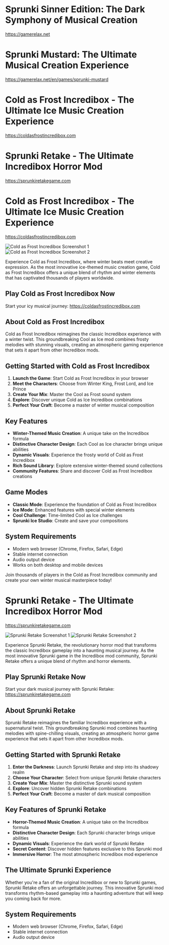 # Sprunki Sinner Edition: The Dark Symphony of Musical Creation
https://gamerelax.net

# Sprunki Mustard: The Ultimate Musical Creation Experience
https://gamerelax.net/en/games/sprunki-mustard

# Cold as Frost Incredibox - The Ultimate Ice Music Creation Experience
https://coldasfrostincredibox.com

# Sprunki Retake - The Ultimate Incredibox Horror Mod
https://sprunkiretakegame.com

# Cold as Frost Incredibox - The Ultimate Ice Music Creation Experience
https://coldasfrostincredibox.com

![Cold as Frost Incredibox Screenshot 1](cold-as-frost_1.jpg)
![Cold as Frost Incredibox Screenshot 2](cold-as-frost_2.png)

Experience Cold as Frost Incredibox, where winter beats meet creative expression. As the most innovative ice-themed music creation game, Cold as Frost Incredibox offers a unique blend of rhythm and winter elements that has captivated thousands of players worldwide.

## Play Cold as Frost Incredibox Now
Start your icy musical journey:
https://coldasfrostincredibox.com

## About Cold as Frost Incredibox
Cold as Frost Incredibox reimagines the classic Incredibox experience with a winter twist. This groundbreaking Cool as Ice mod combines frosty melodies with stunning visuals, creating an atmospheric gaming experience that sets it apart from other Incredibox mods.

## Getting Started with Cold as Frost Incredibox
1. **Launch the Game**: Start Cold as Frost Incredibox in your browser
2. **Meet the Characters**: Choose from Winter King, Frost Lord, and Ice Prince
3. **Create Your Mix**: Master the Cool as Frost sound system
4. **Explore**: Discover unique Cold as Ice Incredibox combinations
5. **Perfect Your Craft**: Become a master of winter musical composition

## Key Features
- **Winter-Themed Music Creation**: A unique take on the Incredibox formula
- **Distinctive Character Design**: Each Cool as Ice character brings unique abilities
- **Dynamic Visuals**: Experience the frosty world of Cold as Frost Incredibox
- **Rich Sound Library**: Explore extensive winter-themed sound collections
- **Community Features**: Share and discover Cold as Frost Incredibox creations

## Game Modes
- **Classic Mode**: Experience the foundation of Cold as Frost Incredibox
- **Ice Mode**: Enhanced features with special winter elements
- **Cool Challenge**: Time-limited Cool as Ice challenges
- **Sprunki Ice Studio**: Create and save your compositions

## System Requirements
- Modern web browser (Chrome, Firefox, Safari, Edge)
- Stable internet connection
- Audio output device
- Works on both desktop and mobile devices

Join thousands of players in the Cold as Frost Incredibox community and create your own winter musical masterpiece today!

# Sprunki Retake - The Ultimate Incredibox Horror Mod
https://sprunkiretakegame.com

![Sprunki Retake Screenshot 1](sprunkiretake1.png)
![Sprunki Retake Screenshot 2](sprunkiretake2.png)

Experience Sprunki Retake, the revolutionary horror mod that transforms the classic Incredibox gameplay into a haunting musical journey. As the most innovative Sprunki game in the Incredibox mod community, Sprunki Retake offers a unique blend of rhythm and horror elements.

## Play Sprunki Retake Now
Start your dark musical journey with Sprunki Retake:
https://sprunkiretakegame.com

## About Sprunki Retake
Sprunki Retake reimagines the familiar Incredibox experience with a supernatural twist. This groundbreaking Sprunki mod combines haunting melodies with spine-chilling visuals, creating an atmospheric horror game experience that sets it apart from other Incredibox mods.

## Getting Started with Sprunki Retake
1. **Enter the Darkness**: Launch Sprunki Retake and step into its shadowy realm
2. **Choose Your Character**: Select from unique Sprunki Retake characters
3. **Create Your Mix**: Master the distinctive Sprunki sound system
4. **Explore**: Uncover hidden Sprunki Retake combinations
5. **Perfect Your Craft**: Become a master of dark musical composition

## Key Features of Sprunki Retake
- **Horror-Themed Music Creation**: A unique take on the Incredibox formula
- **Distinctive Character Design**: Each Sprunki character brings unique abilities
- **Dynamic Visuals**: Experience the dark world of Sprunki Retake
- **Secret Content**: Discover hidden features exclusive to this Sprunki mod
- **Immersive Horror**: The most atmospheric Incredibox mod experience

## The Ultimate Sprunki Experience
Whether you're a fan of the original Incredibox or new to Sprunki games, Sprunki Retake offers an unforgettable journey. This innovative Sprunki mod transforms rhythm-based gameplay into a haunting adventure that will keep you coming back for more.

## System Requirements
- Modern web browser (Chrome, Firefox, Safari, Edge)
- Stable internet connection
- Audio output device
